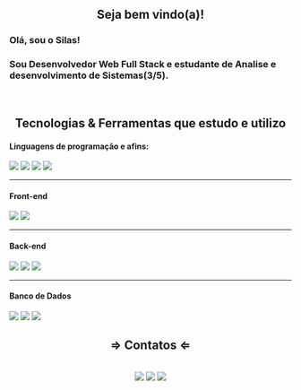 <div>
  <h2 align="center">Seja bem vindo(a)!</h2>
  <h3>  Olá, sou o Silas!</h3>
   <h3> Sou Desenvolvedor Web Full Stack e estudante de Analise e desenvolvimento de Sistemas(3/5).</h3>
  </div>
  <br>
  <div>
  <h2 align="center"> Tecnologias & Ferramentas que estudo e utilizo</h2>

  <div>
    <h4>Linguagens de programação e afins:</h4>
    <img src="https://img.shields.io/badge/JavaScript-F7DF1E?style=for-the-badge&logo=javascript&logoColor=black" >
    <img src="https://img.shields.io/badge/CSS3-1572B6?style=for-the-badge&logo=css3&logoColor=white" >
    <img src="https://img.shields.io/badge/HTML5-E34F26?style=for-the-badge&logo=html5&logoColor=white" >
    <img src="https://img.shields.io/badge/TypeScript-007ACC?style=for-the-badge&logo=typescript&logoColor=white" >
    <hr>
    <h4>Front-end</h4>
    <img src="https://img.shields.io/badge/Angular-DD0031?style=for-the-badge&logo=angular&logoColor=white" >
    <img src="https://img.shields.io/badge/Bootstrap-563D7C?style=for-the-badge&logo=bootstrap&logoColor=white" >
    <hr>
    <h4>Back-end</h4>
    <img src="https://img.shields.io/badge/Node.js-339933?style=for-the-badge&logo=nodedotjs&logoColor=white">
    <img src="https://img.shields.io/badge/express.js-%23404d59.svg?style=for-the-badge&logo=express&logoColor=%2361DAFB">
    <img src="https://img.shields.io/badge/Swagger-85EA2D?style=for-the-badge&logo=Swagger&logoColor=white">
       <hr>
    <h4>Banco de Dados</h4>
    <img src="https://img.shields.io/badge/MongoDB-4EA94B?style=for-the-badge&logo=mongodb&logoColor=white">
    <img src="https://img.shields.io/badge/MySQL-00000F?style=for-the-badge&logo=mysql&logoColor=white" >
    <img src="https://img.shields.io/badge/Firebase-F29D0C?style=for-the-badge&logo=firebase&logoColor=white" >
  </div>



<h2 align="center"> &rArr; Contatos &lArr;</h2>
<div style="display: inline_block" align="center"><br>
  <a href="https://www.instagram.com/silassousadev/" target="_blank"><img src="https://img.shields.io/badge/-Instagram-%23E4405F?style=for-the-badge&logo=instagram&logoColor=white" target="_blank"></a> 
  <a href = "mailto:silassousadejesus@gmail.com"><img src="https://img.shields.io/badge/-Gmail-%23333?style=for-the-badge&logo=gmail&logoColor=white" target="_blank"></a>
  <a href="https://www.linkedin.com/in/silassousadejesus/" target="_blank"><img src="https://img.shields.io/badge/-LinkedIn-%230077B5?style=for-the-badge&logo=linkedin&logoColor=white" target="_blank"></a> 
  </div><br>
